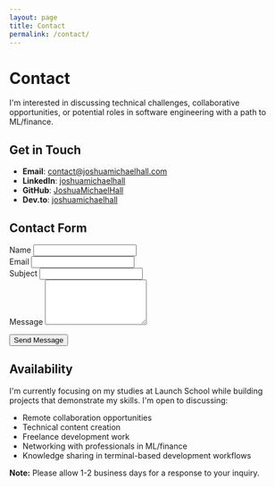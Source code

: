```yaml
---
layout: page
title: Contact
permalink: /contact/
---
```


# Contact

I'm interested in discussing technical challenges, collaborative opportunities, or potential roles in software engineering with a path to ML/finance.

## Get in Touch

- **Email**: <a href="mailto:contact@joshuamichaelhall.com">contact@joshuamichaelhall.com</a>
- **LinkedIn**: [joshuamichaelhall](https://linkedin.com/in/joshuamichaelhall)
- **GitHub**: [JoshuaMichaelHall](https://github.com/JoshuaMichaelHall)
- **Dev.to**: [joshuamichaelhall](https://dev.to/joshuamichaelhall)

## Contact Form

<form action="https://formspree.io/f/your-formspree-id" method="POST" class="contact-form">
  <div class="form-group">
    <label for="name">Name</label>
    <input type="text" name="name" id="name" required>
  </div>
  
  <div class="form-group">
    <label for="email">Email</label>
    <input type="email" name="_replyto" id="email" required>
  </div>
  
  <div class="form-group">
    <label for="subject">Subject</label>
    <input type="text" name="subject" id="subject" required>
  </div>
  
  <div class="form-group">
    <label for="message">Message</label>
    <textarea name="message" id="message" rows="5" required></textarea>
  </div>
  
  <button type="submit" class="submit-button">Send Message</button>
</form>

## Availability

I'm currently focusing on my studies at Launch School while building projects that demonstrate my skills. I'm open to discussing:

- Remote collaboration opportunities
- Technical content creation
- Freelance development work
- Networking with professionals in ML/finance
- Knowledge sharing in terminal-based development workflows

<div class="note">
  <p><strong>Note:</strong> Please allow 1-2 business days for a response to your inquiry.</p>
</div>
